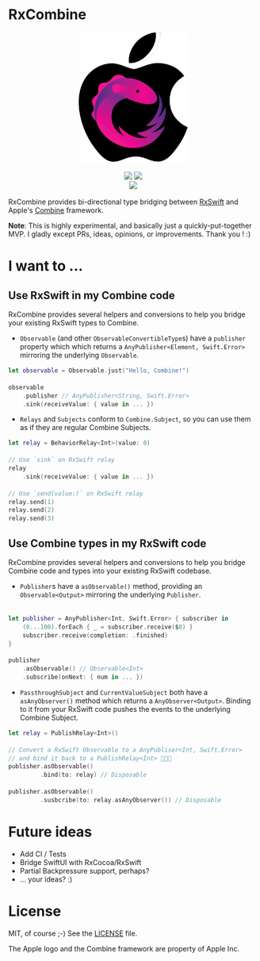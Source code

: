 # RxCombine

<p align="center">
<img src="Resources/logo.png" width="220-">
<br /><br />
<a href="https://cocoapods.org/pods/RxCombine" target="_blank"><img src="https://img.shields.io/cocoapods/v/RxCombine.svg"></a>
<a href="https://github.com/apple/swift-package-manager" target="_blank"><img src="https://img.shields.io/badge/Swift%20Package%20Manager-compatible-brightgreen.svg"></a><br />
<img src="https://img.shields.io/badge/platforms-iOS%20%7C%20macOS%20%7C%20tvOS%20%7C%20watchOS%20%7C%20Linux-333333.svg" />


</p>

RxCombine provides bi-directional type bridging between [RxSwift](https://github.com/ReactiveX/RxSwift.git) and Apple's [Combine](https://developer.apple.com/documentation/combine) framework.

**Note**: This is highly experimental, and basically just a quickly-put-together MVP. I gladly except PRs, ideas, opinions, or improvements. Thank you ! :)

# I want to ...

## Use RxSwift in my Combine code

RxCombine provides several helpers and conversions to help you bridge your existing RxSwift types to Combine.

* `Observable` (and other `ObservableConvertibleType`s) have a  `publisher` property which which returns a `AnyPublisher<Element, Swift.Error>` mirroring the underlying `Observable`.

```swift
let observable = Observable.just("Hello, Combine!")

observable
    .publisher // AnyPublisher<String, Swift.Error>
    .sink(receiveValue: { value in ... })
```

* `Relays` and `Subjects` conform to `Combine.Subject`, so you can use them as if they are regular Combine Subjects.

```swift
let relay = BehaviorRelay<Int>(value: 0)

// Use `sink` on RxSwift relay
relay
    .sink(receiveValue: { value in ... })

// Use `send(value:)` on RxSwift relay
relay.send(1)
relay.send(2)
relay.send(3)
```


## Use Combine types in my RxSwift code

RxCombine provides several helpers and conversions to help you bridge Combine code and types into your existing RxSwift codebase.

* `Publisher`s have a `asObservable()` method, providing an `Observable<Output>` mirroring the underlying `Publisher`.
```swift

let publisher = AnyPublisher<Int, Swift.Error> { subscriber in
    (0...100).forEach { _ = subscriber.receive($0) }
    subscriber.receive(completion: .finished)
}

publisher
    .asObservable() // Observable<Int>
    .subscribe(onNext: { num in ... })
```

* `PassthroughSubject` and `CurrentValueSubject` both have a `asAnyObserver()` method which returns a `AnyObserver<Output>`. Binding to it from your RxSwift code pushes the events to the underlying Combine Subject.

```swift
let relay = PublishRelay<Int>()

// Convert a RxSwift Observable to a AnyPubliser<Int, Swift.Error>
// and bind it back to a PublishRelay<Int> 🤯🤯🤯
publisher.asObservable()
         .bind(to: relay) // Disposable

publisher.asObservable()
         .susbcribe(to: relay.asAnyObserver()) // Disposable
```

# Future ideas

* Add CI / Tests
* Bridge SwiftUI with RxCocoa/RxSwift
* Partial Backpressure support, perhaps?
* ... your ideas? :)

# License

MIT, of course ;-) See the [LICENSE](LICENSE) file. 

The Apple logo and the Combine framework are property of Apple Inc.